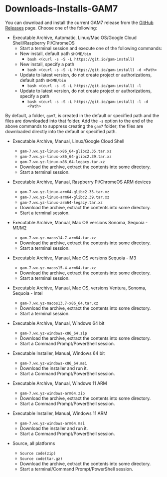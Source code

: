 # Downloads-Installs-GAM7
You can download and install the current GAM7 release from the [GitHub Releases](https://github.com/GAM-team/GAM/releases/latest) page.
Choose one of the following:

* Executable Archive, Automatic, Linux/Mac OS/Google Cloud Shell/Raspberry Pi/ChromeOS
  - Start a terminal session and execute one of the following commands:
  - New install, default path `$HOME/bin`
    - `bash <(curl -s -S -L https://git.io/gam-install)`
  - New install, specify a path
    - `bash <(curl -s -S -L https://git.io/gam-install) -d <Path>`
  - Update to latest version, do not create project or authorizations, default path `$HOME/bin`
    - `bash <(curl -s -S -L https://git.io/gam-install) -l`
  - Update to latest version, do not create project or authorizations, specify a path
    - `bash <(curl -s -S -L https://git.io/gam-install) -l -d <Path>`

By default, a folder, `gam7`, is created in the default or specified path and the files are downloaded into that folder.
Add the `-s` option to the end of the above commands to suppress creating the `gam7` folder; the files are downloaded directly into the default or specified path.

* Executable Archive, Manual, Linux/Google Cloud Shell
  - `gam-7.wx.yz-linux-x86_64-glibc2.35.tar.xz`
  - `gam-7.wx.yz-linux-x86_64-glibc2.39.tar.xz`
  - `gam-7.wx.yz-linux-x86_64-legacy.tar.xz`
  - Download the archive, extract the contents into some directory.
  - Start a terminal session.

* Executable Archive, Manual, Raspberry Pi/ChromeOS ARM devices
  - `gam-7.wx.yz-linux-arm64-glibc2.35.tar.xz`
  - `gam-7.wx.yz-linux-arm64-glibc2.39.tar.xz`
  - `gam-7.wx.yz-linux-arm64-legacy.tar.xz`
  - Download the archive, extract the contents into some directory.
  - Start a terminal session.

* Executable Archive, Manual, Mac OS versions Sonoma, Sequoia - M1/M2
  - `gam-7.wx.yz-macos14.7-arm64.tar.xz`
  - Download the archive, extract the contents into some directory.
  - Start a terminal session.

* Executable Archive, Manual, Mac OS versions Sequoia - M3
  - `gam-7.wx.yz-macos15.4-arm64.tar.xz`
  - Download the archive, extract the contents into some directory.
  - Start a terminal session.

* Executable Archive, Manual, Mac OS, versions Ventura, Sonoma, Sequoia - Intel
  - `gam-7.wx.yz-macos13.7-x86_64.tar.xz`
  - Download the archive, extract the contents into some directory.
  - Start a terminal session.

* Executable Archive, Manual, Windows 64 bit
  - `gam-7.wx.yz-windows-x86_64.zip`
  - Download the archive, extract the contents into some directory.
  - Start a Command Prompt/PowerShell session.

* Executable Installer, Manual, Windows 64 bit
  - `gam-7.wx.yz-windows-x86_64.msi`
  - Download the installer and run it.
  - Start a Command Prompt/PowerShell session.

* Executable Archive, Manual, Windows 11 ARM
  - `gam-7.wx.yz-windows-arm64.zip`
  - Download the archive, extract the contents into some directory.
  - Start a Command Prompt/PowerShell session.

* Executable Installer, Manual, Windows 11 ARM
  - `gam-7.wx.yz-windows-arm64.msi`
  - Download the installer and run it.
  - Start a Command Prompt/PowerShell session.

* Source, all platforms
  - `Source code(zip)`
  - `Source code(tar.gz)`
  - Download the archive, extract the contents into some directory.
  - Start a terminal/Command Prompt/PowerShell session.
